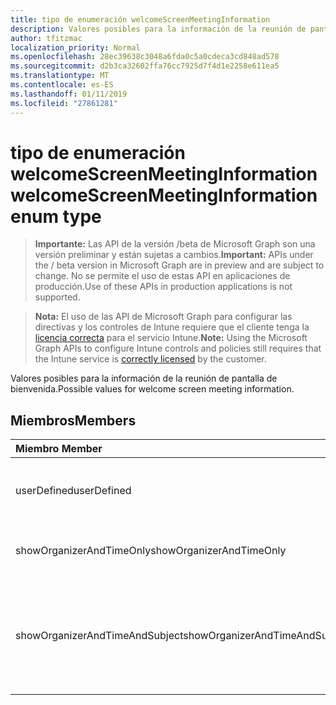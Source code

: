 ```yaml
---
title: tipo de enumeración welcomeScreenMeetingInformation
description: Valores posibles para la información de la reunión de pantalla de bienvenida.
author: tfitzmac
localization_priority: Normal
ms.openlocfilehash: 28ec39638c3048a6fda0c5a0cdeca3cd848ad578
ms.sourcegitcommit: d2b3ca32602ffa76cc7925d7f4d1e2258e611ea5
ms.translationtype: MT
ms.contentlocale: es-ES
ms.lasthandoff: 01/11/2019
ms.locfileid: "27861281"
---
```

# <a name="welcomescreenmeetinginformation-enum-type"></a><span data-ttu-id="13b49-103">tipo de enumeración welcomeScreenMeetingInformation</span><span class="sxs-lookup"><span data-stu-id="13b49-103">welcomeScreenMeetingInformation enum type</span></span>

> <span data-ttu-id="13b49-104">**Importante:** Las API de la versión /beta de Microsoft Graph son una versión preliminar y están sujetas a cambios.</span><span class="sxs-lookup"><span data-stu-id="13b49-104">**Important:** APIs under the / beta version in Microsoft Graph are in preview and are subject to change.</span></span> <span data-ttu-id="13b49-105">No se permite el uso de estas API en aplicaciones de producción.</span><span class="sxs-lookup"><span data-stu-id="13b49-105">Use of these APIs in production applications is not supported.</span></span>

> <span data-ttu-id="13b49-106">**Nota:** El uso de las API de Microsoft Graph para configurar las directivas y los controles de Intune requiere que el cliente tenga la [licencia correcta](https://go.microsoft.com/fwlink/?linkid=839381) para el servicio Intune.</span><span class="sxs-lookup"><span data-stu-id="13b49-106">**Note:** Using the Microsoft Graph APIs to configure Intune controls and policies still requires that the Intune service is [correctly licensed](https://go.microsoft.com/fwlink/?linkid=839381) by the customer.</span></span>

<span data-ttu-id="13b49-107">Valores posibles para la información de la reunión de pantalla de bienvenida.</span><span class="sxs-lookup"><span data-stu-id="13b49-107">Possible values for welcome screen meeting information.</span></span>
## <a name="members"></a><span data-ttu-id="13b49-108">Miembros</span><span class="sxs-lookup"><span data-stu-id="13b49-108">Members</span></span>
|<span data-ttu-id="13b49-109">Miembro	</span><span class="sxs-lookup"><span data-stu-id="13b49-109">Member</span></span>|<span data-ttu-id="13b49-110">Valor</span><span class="sxs-lookup"><span data-stu-id="13b49-110">Value</span></span>|<span data-ttu-id="13b49-111">Description</span><span class="sxs-lookup"><span data-stu-id="13b49-111">Description</span></span>|
|:---|:---|:---|
|<span data-ttu-id="13b49-112">userDefined</span><span class="sxs-lookup"><span data-stu-id="13b49-112">userDefined</span></span>|<span data-ttu-id="13b49-113">0</span><span class="sxs-lookup"><span data-stu-id="13b49-113">0</span></span>|<span data-ttu-id="13b49-114">Definido por el usuario, valor predeterminado, sin intención.</span><span class="sxs-lookup"><span data-stu-id="13b49-114">User Defined, default value, no intent.</span></span>|
|<span data-ttu-id="13b49-115">showOrganizerAndTimeOnly</span><span class="sxs-lookup"><span data-stu-id="13b49-115">showOrganizerAndTimeOnly</span></span>|<span data-ttu-id="13b49-116">1</span><span class="sxs-lookup"><span data-stu-id="13b49-116">1</span></span>|<span data-ttu-id="13b49-117">Mostrar organizador y hora sólo.</span><span class="sxs-lookup"><span data-stu-id="13b49-117">Show organizer and time only.</span></span>|
|<span data-ttu-id="13b49-118">showOrganizerAndTimeAndSubject</span><span class="sxs-lookup"><span data-stu-id="13b49-118">showOrganizerAndTimeAndSubject</span></span>|<span data-ttu-id="13b49-119">2</span><span class="sxs-lookup"><span data-stu-id="13b49-119">2</span></span>|<span data-ttu-id="13b49-120">Mostrar el organizador, tiempo y subject (asunto está oculto para las conferencias privadas).</span><span class="sxs-lookup"><span data-stu-id="13b49-120">Show organizer, time and subject (subject is hidden for private meetings).</span></span>|





